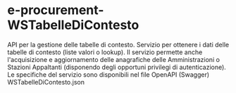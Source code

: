 # e-procurement-WSTabelleDiContesto
API per la gestione delle tabelle di contesto.
Servizio per ottenere i dati delle tabelle di contesto (liste valori o lookup).
Il servizio permette anche l'acquisizione e aggiornamento delle anagrafiche delle Amministrazioni o Stazioni Appaltanti (disponendo degli opportuni privilegi di autenticazione).
Le specifiche del servizio sono disponibili nel file OpenAPI (Swagger) WSTabelleDiContesto.json
